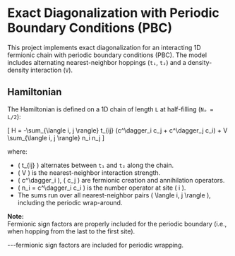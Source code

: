 
# Exact Diagonalization with Periodic Boundary Conditions (PBC)

This project implements exact diagonalization for an interacting 1D fermionic chain with periodic boundary conditions (PBC).
The model includes alternating nearest-neighbor hoppings (`t₁`, `t₂`) and a density-density interaction (`V`).

## Hamiltonian

The Hamiltonian is defined on a 1D chain of length `L` at half-filling (`Nₚ = L/2`):

\[
H = -\sum_{\langle i, j \rangle} t_{ij} (c^\dagger_i c_j + c^\dagger_j c_i) + V \sum_{\langle i, j \rangle} n_i n_j
\]

where:
- \( t_{ij} \) alternates between `t₁` and `t₂` along the chain.
- \( V \) is the nearest-neighbor interaction strength.
- \( c^\dagger_i \), \( c_j \) are fermionic creation and annihilation operators.
- \( n_i = c^\dagger_i c_i \) is the number operator at site \( i \).
- The sums run over all nearest-neighbor pairs \( \langle i, j \rangle \), including the periodic wrap-around.

**Note:**  
Fermionic sign factors are properly included for the periodic boundary (i.e., when hopping from the last to the first site).

---fermionic sign factors are included for periodic wrapping.
